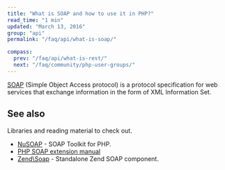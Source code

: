 ```yaml
---
title: "What is SOAP and how to use it in PHP?"
read_time: "1 min"
updated: "March 13, 2016"
group: "api"
permalink: "/faq/api/what-is-soap/"

compass:
  prev: "/faq/api/what-is-rest/"
  next: "/faq/community/php-user-groups/"
---
```


[SOAP](https://en.wikipedia.org/wiki/SOAP) (Simple Object Access protocol) is a protocol specification for web services that exchange information in the form of XML Information Set.

## See also

Libraries and reading material to check out.

* [NuSOAP](http://nusoap.sourceforge.net/) - SOAP Toolkit for PHP.
* [PHP SOAP extension manual](http://php.net/manual/en/book.soap.php)
* [Zend\Soap](https://github.com/zendframework/zend-soap) - Standalone Zend SOAP component.
